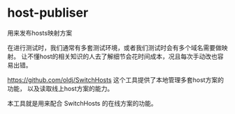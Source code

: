 # host-publiser
用来发布hosts映射方案

在进行测试时，我们通常有多套测试环境，或者我们测试时会有多个域名需要做映射。
让不懂host的相关知识的人去了解细节会花时间成本，况且每次手动改也容易出错。

https://github.com/oldj/SwitchHosts
这个工具提供了本地管理多套host方案的功能，
以及读取线上host方案的能力。

本工具就是用来配合 SwitchHosts 的在线方案的功能。
